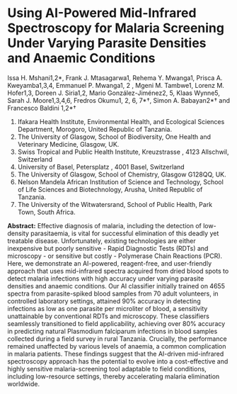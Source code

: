 # Using AI-Powered Mid-Infrared Spectroscopy for Malaria Screening Under Varying Parasite Densities and Anaemic Conditions

 Issa H. Mshani1,2*, Frank J. Mtasagarwa1, Rehema Y. Mwanga1, Prisca A. Kweyamba1,3,4, Emmanuel P. Mwanga1, 2 , Mgeni M. Tambwe1, Lorenz M. Hofer1,3, Doreen J. Siria1,2, Mario González-Jiménez2, 5, Klaas Wynne5, Sarah J. Moore1,3,4,6, Fredros Okumu1, 2, 6, 7*†, Simon A. Babayan2*† and Francesco Baldini 1,2*†

1.	Ifakara Health Institute, Environmental Health, and Ecological Sciences Department, Morogoro, United Republic of Tanzania.
2.	The University of Glasgow, School of Biodiversity, One Health and Veterinary Medicine, Glasgow, UK.
3.	Swiss Tropical and Public Health Institute, Kreuzstrasse , 4123 Allschwil, Switzerland
4.	University of Basel, Petersplatz , 4001 Basel, Switzerland
5.	The University of Glasgow, School of Chemistry, Glasgow G128QQ, UK.
6.	Nelson Mandela African Institution of Science and Technology, School of Life Sciences and Biotechnology, Arusha, United Republic of Tanzania.
7.	The University of the Witwatersrand, School of Public Health, Park Town, South Africa.

**Abstract:**
Effective diagnosis of malaria, including the detection of low-density parasitaemia, is vital for successful elimination of this deadly yet treatable disease. Unfortunately, existing technologies are either inexpensive but poorly sensitive - Rapid Diagnostic Tests (RDTs) and microscopy - or sensitive but costly - Polymerase Chain Reactions (PCR). Here, we demonstrate an AI-powered, reagent-free, and user-friendly approach that uses mid-infrared spectra acquired from dried blood spots to detect malaria infections with high accuracy under varying parasite densities and anaemic conditions. Our AI classifier initially trained on 4655 spectra from parasite-spiked blood samples from 70 adult volunteers, in controlled laboratory settings, attained 90% accuracy in detecting infections as low as one parasite per microliter of blood, a sensitivity unattainable by conventional RDTs and microscopy. These classifiers seamlessly transitioned to field applicability, achieving over 80% accuracy in predicting natural Plasmodium falciparum infections in blood samples collected during a field survey in rural Tanzania. Crucially, the performance remained unaffected by various levels of anaemia, a common complication in malaria patients. These findings suggest that the AI-driven mid-infrared spectroscopy approach has the potential to evolve into a cost-effective and highly sensitive malaria-screening tool adaptable to field conditions, including low-resource settings, thereby accelerating malaria elimination worldwide.
